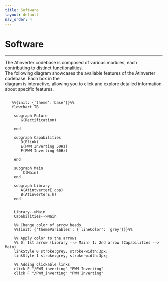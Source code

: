 ```yaml
---
title: Software
layout: default
nav_order: 4
---
```


# **Software**
***

The Atinverter codebase is composed of various modules, each contributing to distinct functionalities. \
The following diagram showcases the available features of the Atinverter codebase. Each box in the \
diagram is interactive, allowing you to click and explore detailed information about specific features.



```mermaid
   
   %%{init: {'theme':'base'}}%%
   flowchart TB

    subgraph Future
       G(Rectification)
        
    end

    subgraph Capabilities
       D(Blink)
       E(PWM Inverting 50Hz)
       F(PWM Inverting 60Hz)

    end

    subgraph Main
        C(Main)
    end

    subgraph Library
       A(AtintverterE.cpp) 
       B(AtinverterE.h)
    end


    Library-->Main
    Capabilities-->Main

    %% Change color of arrow heads
    %%{init: {'themeVariables': {'lineColor': 'grey'}}}%%

    %% Apply color to the arrows
    %% 0: 1st arrow (Library --> Main) 1: 2nd arrow (Capabilities --> Main)
    linkStyle 0 stroke:grey, stroke-width:3px;
    linkStyle 1 stroke:grey, stroke-width:3px;

    %% Adding clickable links
    click E "/PWM_inverting" "PWM Inverting"
    click F "/PWM_inverting" "PWM Inverting"


```